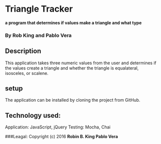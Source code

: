 # Triangle Tracker

#### a program that determines if values make a triangle and what type

### By Rob King and Pablo Vera

## Description
This application takes three numeric values from the user and determines if the values create a triangle and whether the triangle is equalateral, isosceles, or scalene.

## setup
The application can be installed by cloning the project from GitHub.

## Technology used:
Application: JavaScript, jQuery
Testing: Mocha, Chai

###Leagal:
Copyright (c) 2016 **Robin B. King Pablo Vera** 
